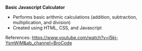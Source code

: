 **Basic Javascript Calculator**

- Performs basic arithmic calculations (addition, subtraction, multiplication, and division)
- Created using HTML, CSS, and Javascript


References:
https://www.youtube.com/watch?v=I5kj-YsmWjM&ab_channel=BroCode 
